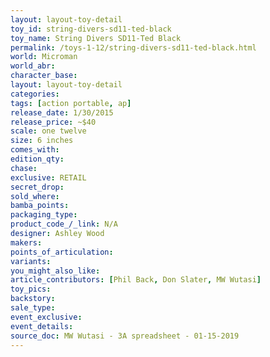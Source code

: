 ```yaml
---
layout: layout-toy-detail 
toy_id: string-divers-sd11-ted-black
toy_name: String Divers SD11-Ted Black
permalink: /toys-1-12/string-divers-sd11-ted-black.html
world: Microman
world_abr: 
character_base: 
layout: layout-toy-detail
categories: 
tags: [action portable, ap] 
release_date: 1/30/2015
release_price: ~$40
scale: one twelve
size: 6 inches
comes_with: 
edition_qty: 
chase: 
exclusive: RETAIL
secret_drop: 
sold_where: 
bamba_points: 
packaging_type: 
product_code_/_link: N/A
designer: Ashley Wood
makers: 
points_of_articulation: 
variants: 
you_might_also_like: 
article_contributors: [Phil Back, Don Slater, MW Wutasi]
toy_pics: 
backstory: 
sale_type: 
event_exclusive: 
event_details: 
source_doc: MW Wutasi - 3A spreadsheet - 01-15-2019
---
```

